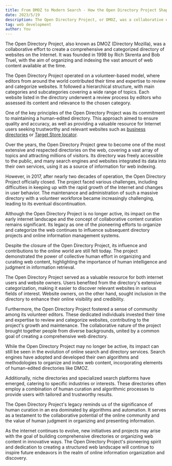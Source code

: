 ```yaml
---
title: From DMOZ to Modern Search - How the Open Directory Project Shaped Online Information Retrieval
date: 2023/5/19
description: The Open Directory Project, or DMOZ, was a collaborative effort to create a comprehensive web directory through human curation. 
tag: web development
author: You
---
```


The Open Directory Project, also known as DMOZ (Directory Mozilla), was a collaborative effort to create a comprehensive and categorized directory of websites on the Internet. It was founded in 1998 by Rich Skrenta and Bob Truel, with the aim of organizing and indexing the vast amount of web content available at the time.

The Open Directory Project operated on a volunteer-based model, where editors from around the world contributed their time and expertise to review and categorize websites. It followed a hierarchical structure, with main categories and subcategories covering a wide range of topics. Each website listed in the directory underwent a review process by editors who assessed its content and relevance to the chosen category.

One of the key principles of the Open Directory Project was its commitment to maintaining a human-edited directory. This approach aimed to ensure quality and accuracy, as well as providing a valuable resource for Internet users seeking trustworthy and relevant websites such as [business directories](https://www.depkes.org/) or [Target Store locator](https://www.knot35.com/toplist/).

Over the years, the Open Directory Project grew to become one of the most extensive and respected directories on the web, covering a vast array of topics and attracting millions of visitors. Its directory was freely accessible to the public, and many search engines and websites integrated its data into their own services, using it as a source of information for web indexing.

However, in 2017, after nearly two decades of operation, the Open Directory Project officially closed. The project faced various challenges, including difficulties in keeping up with the rapid growth of the Internet and changes in user behavior. The maintenance and administration of such a massive directory with a volunteer workforce became increasingly challenging, leading to its eventual discontinuation.

Although the Open Directory Project is no longer active, its impact on the early internet landscape and the concept of collaborative content curation remains significant. Its legacy as one of the pioneering efforts to organize and categorize the web continues to influence subsequent directory projects and online information management systems.

Despite the closure of the Open Directory Project, its influence and contributions to the online world are still felt today. The project demonstrated the power of collective human effort in organizing and curating web content, highlighting the importance of human intelligence and judgment in information retrieval.

The Open Directory Project served as a valuable resource for both internet users and website owners. Users benefited from the directory's extensive categorization, making it easier to discover relevant websites in various fields of interest. Website owners, on the other hand, sought inclusion in the directory to enhance their online visibility and credibility.

Furthermore, the Open Directory Project fostered a sense of community among its volunteer editors. These dedicated individuals invested their time and expertise to review and categorize websites, contributing to the project's growth and maintenance. The collaborative nature of the project brought together people from diverse backgrounds, united by a common goal of creating a comprehensive web directory.

While the Open Directory Project may no longer be active, its impact can still be seen in the evolution of online search and directory services. Search engines have adopted and developed their own algorithms and methodologies to organize and index web content, incorporating elements of human-edited directories like DMOZ.

Additionally, niche directories and specialized search platforms have emerged, catering to specific industries or interests. These directories often employ a combination of human curation and algorithmic processes to provide users with tailored and trustworthy results.

The Open Directory Project's legacy reminds us of the significance of human curation in an era dominated by algorithms and automation. It serves as a testament to the collaborative potential of the online community and the value of human judgment in organizing and presenting information.

As the internet continues to evolve, new initiatives and projects may arise with the goal of building comprehensive directories or organizing web content in innovative ways. The Open Directory Project's pioneering spirit and dedication to creating a structured web landscape will continue to inspire future endeavors in the realm of online information organization and discovery.
